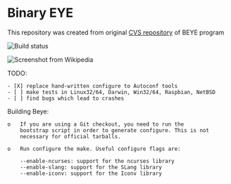 # Binary EYE

This repository was created from original [CVS
repository](https://sourceforge.net/projects/beye/) of BEYE program

![Build status](https://travis-ci.org/widgetii/MovingHelper.svg?branch=master)

![Screenshot from Wikipedia](https://upload.wikimedia.org/wikipedia/commons/b/b6/Biew_ss.png)

TODO:

    - [X] replace hand-written configure to Autoconf tools
    - [ ] make tests in Linux32/64, Darwin, Win32/64, Raspbian, NetBSD 
    - [ ] find bugs which lead to crashes

Building Beye:

    o   If you are using a Git checkout, you need to run the
        bootstrap script in order to generate configure. This is not
        necessary for official tarballs.

    o   Run configure the make. Useful configure flags are:

        --enable-ncurses: support for the ncurses library
        --enable-slang: support for the SLang library
        --enable-iconv: support for the Iconv library

